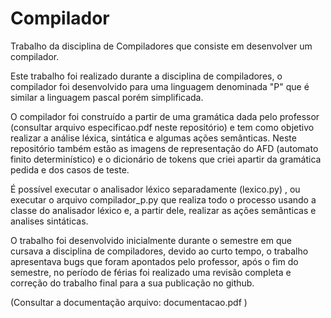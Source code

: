 # Compilador
Trabalho da disciplina de Compiladores que consiste em desenvolver um compilador.

Este trabalho foi realizado durante a disciplina de compiladores, o compilador foi desenvolvido para uma linguagem denominada "P" que é similar a linguagem pascal porém simplificada.

O compilador foi construído a partir de uma gramática dada pelo professor (consultar arquivo especificao.pdf neste repositório) e tem como objetivo realizar a análise léxica, sintática e algumas ações semânticas. Neste repositório também estão as imagens de representação do AFD (automato finito determinístico) e o dicionário de tokens que criei apartir da gramática pedida e dos casos de teste.

É possível executar o analisador léxico separadamente (lexico.py) , ou executar o arquivo compilador_p.py que realiza todo o processo usando a classe do analisador léxico e, a partir dele, realizar as ações semânticas e analises sintáticas.

O trabalho foi desenvolvido inicialmente durante o semestre em que cursava a disciplina de compiladores, devido ao curto tempo, o trabalho apresentava bugs que foram apontados pelo professor, após o fim do semestre, no período de férias foi realizado uma revisão completa e correção do trabalho final para a sua publicação no github.

(Consultar a documentação arquivo: documentacao.pdf )
